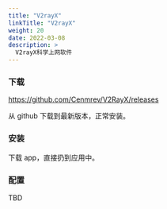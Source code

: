 ```yaml
---
title: "V2rayX"
linkTitle: "V2rayX"
weight: 20
date: 2022-03-08
description: >
  V2rayX科学上网软件
---
```




### 下载

https://github.com/Cenmrev/V2RayX/releases

从  github 下载到最新版本，正常安装。

### 安装

下载 app，直接扔到应用中。

### 配置

TBD

